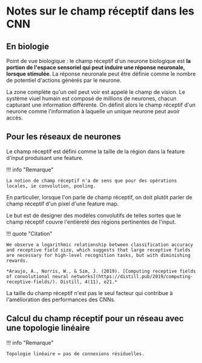 # Notes sur le champ réceptif dans les CNN

## En biologie

Point de vue biologique : le champ réceptif d'un neurone biologique est **la portion de l'espace sensoriel qui peut induire une réponse neuronale, lorsque stimulée**. La réponse neuronale peut être définie comme le nombre de potentiel d'actions générés par le neurone.

La zone complète qu'un oeil peut voir est appelé le champ de vision. Le système viuel humain est composé de millions de neurones, chacun  capturant une information différente. On définit alors le champ réceptif d'un neurone comme l'information à laquelle un unique neurone peut avoir accès.

## Pour les réseaux de neurones

Le champ réceptif est défini comme la taille de la région dans la feature d'input produisant une feature.

!!! info "Remarque"

    La notion de champ réceptif n'a de sens que pour des opérations locales, ie convolution, pooling.

En particulier, lorsque l'on parle de champ réceptif, on doit plutôt parler de champ réceptif d'un pixel d'une feature map.

Le but est de designer des modèles convolutifs de telles sortes que le champ réceptif couvre l'entièreté des régions pertinentes de l'input.

!!! quote "Citation"

    We observe a logarithmic relationship between classification accuracy and receptive field size, which suggests that large receptive fields are necessary for high-level recognition tasks, but with diminishing rewards.

    *Araujo, A., Norris, W., & Sim, J. (2019). [Computing receptive fields of convolutional neural networks](https://distill.pub/2019/computing-receptive-fields/). Distill, 4(11), e21.*

La taille du champ réceptif n'est pas le seul facteur qui contribue à l'amélioration des performances des CNNs.

## Calcul du champ réceptif pour un réseau avec une topologie linéaire

!!! info "Remarque"

    Topologie linéaire = pas de connexions résiduelles.